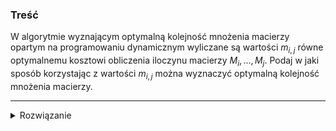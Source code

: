 ### Treść

W algorytmie wyznającym optymalną kolejność mnożenia macierzy opartym na programowaniu dynamicznym wyliczane są wartości $m_{i,j}$ równe optymalnemu kosztowi obliczenia iloczynu macierzy $M_i , ... , M_j$. Podaj w jaki sposób korzystając z wartości $m_{i,j}$ można wyznaczyć optymalną kolejność mnożenia macierzy.

------
<details><summary>Rozwiązanie</summary>
<p>

Było
